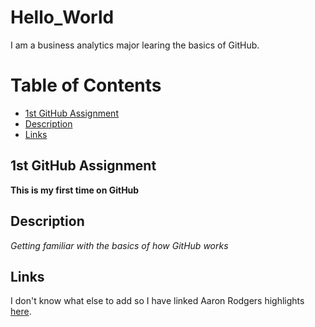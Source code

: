 # Hello_World
I am a business analytics major learing the basics of GitHub.

# Table of Contents

- [1st GitHub Assignment](#1st-GitHub-Assignment)
- [Description](#Description)
- [Links](#Links)


## 1st GitHub Assignment 
**This is my first time on GitHub**

## Description
*Getting familiar with the basics of how GitHub works*

## Links
I don't know what else to add so I have linked Aaron Rodgers highlights [here](https://www.youtube.com/watch?v=Q35kQbgxui4&ab_channel=NFL).
